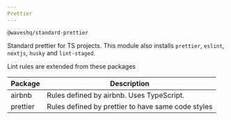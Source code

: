 ```yaml
---
Prettier
---
```


`@waveshq/standard-prettier`

Standard prettier for TS projects. This module also installs `prettier`, `eslint`, `nextjs`, `husky` and `lint-staged`.

Lint rules are extended from these packages

| Package  | Description                                        |
| -------- | -------------------------------------------------- |
| airbnb   | Rules defined by airbnb. Uses TypeScript.          |
| prettier | Rules defined by prettier to have same code styles |
